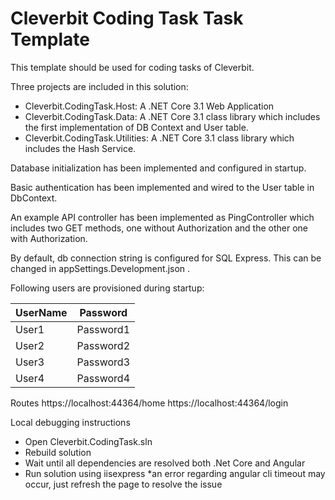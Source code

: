 # Cleverbit Coding Task Task Template

This template should be used for coding tasks of Cleverbit.

Three projects are included in this solution:
- Cleverbit.CodingTask.Host: A .NET Core 3.1 Web Application
- Cleverbit.CodingTask.Data: A .NET Core 3.1 class library which includes the first implementation of DB Context and User table.
- Cleverbit.CodingTask.Utilities: A .NET Core 3.1 class library which includes the Hash Service.

Database initialization has been implemented and configured in startup.

Basic authentication has been implemented and wired to the User table in DbContext.

An example API controller has been implemented as PingController which includes two GET methods, one without Authorization and the other one with Authorization.

By default, db connection string is configured for SQL Express. This can be changed in appSettings.Development.json .

Following users are provisioned during startup:

|UserName|Password|
|-|-|
|User1|Password1|
|User2|Password2|
|User3|Password3|
|User4|Password4|

Routes
https://localhost:44364/home
https://localhost:44364/login

Local debugging instructions
- Open Cleverbit.CodingTask.sln
- Rebuild solution
- Wait until all dependencies are resolved both .Net Core and Angular
- Run solution using iisexpress *an error regarding angular cli timeout may occur, just refresh the page to resolve the issue


